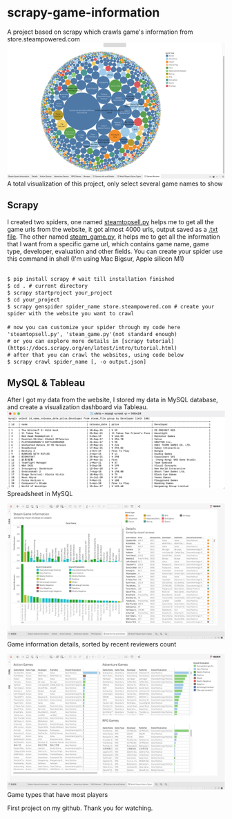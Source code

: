 # scrapy-game-information
A project based on scrapy which crawls game's information from store.steampowered.com
![image](https://github.com/gonggqing/scrapy-game-information/blob/main/game%20reviews.png)
A total visualization of this project, only select several game names to show
## Scrapy
I created two spiders, one named [steamtopsell.py](https://github.com/gonggqing/scrapy-game-information/blob/main/steamtopsell.py) helps me to get all the game urls from the website, it got almost 4000 urls, output saved as a [.txt file](https://github.com/gonggqing/scrapy-game-information/blob/main/games_url.txt). The other named [steam_game.py](https://github.com/gonggqing/scrapy-game-information/blob/main/steam_game.py), it helps me to get all the information that I want from a specific game url, which contains game name, game type, developer, evaluation and other fields. You can create your spider use this command in shell (I'm using Mac Bigsur, Apple silicon M1)
```

$ pip install scrapy # wait till installation finished
$ cd . # current directory
$ scrapy startproject your_project
$ cd your_project 
$ scrapy genspider spider_name store.steampowered.com # create your spider with the website you want to crawl

# now you can customize your spider through my code here 'steamtopsell.py', 'steam_game.py'(not standard enough)
# or you can explore more details in [scrapy tutorial](https://docs.scrapy.org/en/latest/intro/tutorial.html)
# after that you can crawl the websites, using code below
$ scrapy crawl spider_name [, -o output.json]

```

## MySQL & Tableau
After I got my data from the website, I stored my data in MySQL database, and create a visualization dashboard via Tableau.
![image](https://github.com/gonggqing/scrapy-game-information/blob/main/nysql_games_info.png)
Spreadsheet in MySQL

![image](https://github.com/gonggqing/scrapy-game-information/blob/main/games_info.png)
Game information details, sorted by recent reviewers count

![image](https://github.com/gonggqing/scrapy-game-information/blob/main/game%20types.png)
Game types that have most players

First project on my github. Thank you for watching.
